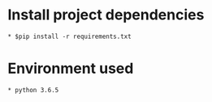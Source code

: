
# Install project dependencies
    * $pip install -r requirements.txt

# Environment used
    * python 3.6.5